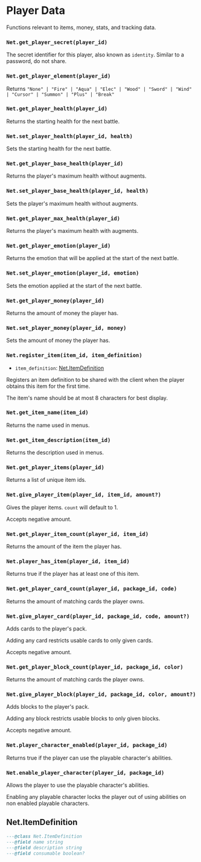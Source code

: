 # Player Data

Functions relevant to items, money, stats, and tracking data.

### `Net.get_player_secret(player_id)`

The secret identifier for this player, also known as `identity`. Similar to a password, do not share.

### `Net.get_player_element(player_id)`

Returns `"None" | "Fire" | "Aqua" | "Elec" | "Wood" | "Sword" | "Wind" | "Cursor" | "Summon" | "Plus" | "Break"`

### `Net.get_player_health(player_id)`

Returns the starting health for the next battle.

### `Net.set_player_health(player_id, health)`

Sets the starting health for the next battle.

### `Net.get_player_base_health(player_id)`

Returns the player's maximum health without augments.

### `Net.set_player_base_health(player_id, health)`

Sets the player's maximum health without augments.

### `Net.get_player_max_health(player_id)`

Returns the player's maximum health with augments.

### `Net.get_player_emotion(player_id)`

Returns the emotion that will be applied at the start of the next battle.

### `Net.set_player_emotion(player_id, emotion)`

Sets the emotion applied at the start of the next battle.

### `Net.get_player_money(player_id)`

Returns the amount of money the player has.

### `Net.set_player_money(player_id, money)`

Sets the amount of money the player has.

### `Net.register_item(item_id, item_definition)`

- `item_definition`: [Net.ItemDefinition](#netitemdefinition)

Registers an item definition to be shared with the client when the player obtains this item for the first time.

The item's name should be at most 8 characters for best display.

### `Net.get_item_name(item_id)`

Returns the name used in menus.

### `Net.get_item_description(item_id)`

Returns the description used in menus.

### `Net.get_player_items(player_id)`

Returns a list of unique item ids.

### `Net.give_player_item(player_id, item_id, amount?)`

Gives the player items. `count` will default to 1.

Accepts negative amount.

### `Net.get_player_item_count(player_id, item_id)`

Returns the amount of the item the player has.

### `Net.player_has_item(player_id, item_id)`

Returns true if the player has at least one of this item.

### `Net.get_player_card_count(player_id, package_id, code)`

Returns the amount of matching cards the player owns.

### `Net.give_player_card(player_id, package_id, code, amount?)`

Adds cards to the player's pack.

Adding any card restricts usable cards to only given cards.

Accepts negative amount.

### `Net.get_player_block_count(player_id, package_id, color)`

Returns the amount of matching cards the player owns.

### `Net.give_player_block(player_id, package_id, color, amount?)`

Adds blocks to the player's pack.

Adding any block restricts usable blocks to only given blocks.

Accepts negative amount.

### `Net.player_character_enabled(player_id, package_id)`

Returns true if the player can use the playable character's abilities.

### `Net.enable_player_character(player_id, package_id)`

Allows the player to use the playable character's abilities.

Enabling any playable character locks the player out of using abilities on non enabled playable characters.

## Net.ItemDefinition

```lua
---@class Net.ItemDefinition
---@field name string
---@field description string
---@field consumable boolean?
```
